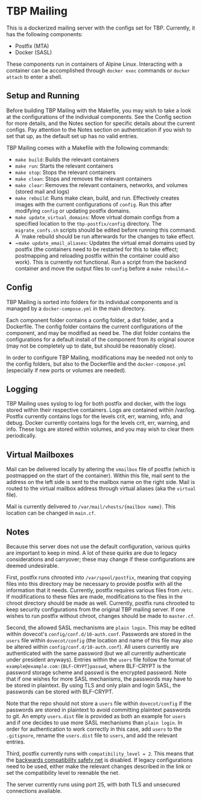 # TBP Mailing

This is a dockerized mailing server with the configs set for TBP. Currently, it has the following components:

  * Postfix (MTA)
  * Docker  (SASL)
  
These components run in containers of Alpine Linux. Interacting with a container can be accomplished through `docker exec` commands or `docker attach` to enter a shell.
  
## Setup and Running

Before building TBP Mailing with the Makefile, you may wish to take a look at the configurations of the individual components. See the Config section for more details, and the Notes section for specific details about the current configs. Pay attention to the Notes section on authentication if you wish to set that up, as the default set up has no valid entries.

TBP Mailing comes with a Makefile with the following commands:

  * `make build`: Builds the relevant containers
  * `make run`: Starts the relevant containers
  * `make stop`: Stops the relevant containers
  * `make clean`: Stops and removes the relevant containers
  * `make clear`: Removes the relevant containers, networks, and volumes (stored mail and logs)
  * `make rebuild`: Runs make clean, build, and run. Effectively creates images with the current configurations of `config`. Run this after modifying `config` or updating postfix domains.
  * `make update_virtual_domains`: Move virtual domain configs from a specified location to the `tbp-postfix/config` directory. The `migrate_confs.sh` scripts should be edited before running this command. A `make rebuild should be run afterwards for the changes to take effect.
  * ~`make update_email_aliases`: Updates the virtual email domains used by postfix (the containers need to be restarted for this to take effect; postmapping and reloading postfix within the container could also work). This is currently not functional. Run a script from the backend container and move the output files to `config` before a `make rebuild`.~
  
## Config

TBP Mailing is sorted into folders for its individual components and is managed by a `docker-compose.yml` in the main directory. 

Each component folder contains a config folder, a dist folder, and a Dockerfile. The config folder contains the current configurations of the component, and may be modified as need be. The dist folder contains the configurations for a default install of the component from its original source (may not be completely up to date, but should be reasonably close). 

In order to configure TBP Mailing, modifications may be needed not only to the config folders, but also to the Dockerfile and the `docker-compose.yml` (especially if new ports or volumes are needed).

## Logging

TBP Mailing uses syslog to log for both postfix and docker, with the logs stored within their respective containers. Logs are contained within /var/log. Postfix currently contains logs for the levels crit, err, warning, info, and debug. Docker currently contains logs for the levels crit, err, warning, and info. These logs are stored within volumes, and you may wish to clear them periodically.

## Virtual Mailboxes

Mail can be delivered locally by altering the `vmailbox` file of postfix (which is postmapped on the start of the container). Within this file, mail sent to the address on the left side is sent to the mailbox name on the right side. Mail is routed to the virtual mailbox address through virtual aliases (aka the `virtual` file). 

Mail is currently delivered to `/var/mail/vhosts/{mailbox name}`. This location can be changed in `main.cf`. 

## Notes

Because this server does not use the default configuration, various quirks are important to keep in mind. A lot of these quirks are due to legacy considerations and carryover; these may change if these configurations are deemed undesirable.

First, postfix runs chrooted into `/var/spool/postfix`, meaning that copying files into this directory may be necessary to provide postfix with all the information that it needs. Currently, postfix requires various files from `/etc`. If modifications to these files are made, modifications to the files in the chroot directory should be made as well. Currently, postfix runs chrooted to keep security configurations from the original TBP mailing server. If one wishes to run postfix without chroot, changes should be made to `master.cf`.

Second, the allowed SASL mechanisms are `plain login`. This may be edited within dovecot's `config/conf.d/10-auth.conf`. Passwords are stored in the `users` file within `dovecot/config` (the location and name of this file may also be altered within `config/conf.d/10-auth.conf`). All users currently are authenticated with the same password (but we all currently authenticate under president anyways). Entries within the `users` file follow the format of `example@example.com:{BLF-CRYPT}passwd`, where BLF-CRYPT is the password storage scheme and passwd is the encrypted password. Note that if one wishes for more SASL mechanisms, the passwords may have to be stored in plaintext. By using TLS and only plain and login SASL, the passwords can be stored with BLF-CRYPT.

Note that the repo should not store a `users` file within `dovecot/config` if the passwords are stored in plaintext to avoid committing plaintext passwords to git. An empty `users.dist` file is provided as both an example for `users` and if one decides to use more SASL mechanisms than `plain login`. In order for authentication to work correctly in this case, add `users` to the `.gitignore`, rename the `users.dist` file to `users`, and add the relevant entries.

Third, postfix currently runs with `compatibility_level = 2`. This means that the [backwards compatibility safety net](http://www.postfix.org/COMPATIBILITY_README.html) is disabled. If legacy configurations need to be used, either make the relevant changes described in the link or set the compatibility level to reenable the net.

The server currently runs using port 25, with both TLS and unsecured connections available.
  
